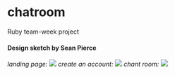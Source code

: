 # chatroom
Ruby team-week project

#### Design sketch by Sean Pierce

_landing page:_
![](https://raw.githubusercontent.com/niklaslong/chatroom/sean-design/public/img/landing_page.png)
_create an account:_
![](https://raw.githubusercontent.com/niklaslong/chatroom/sean-design/public/img/creat_accout.png)
_chant room:_
![](https://raw.githubusercontent.com/niklaslong/chatroom/sean-design/public/img/chat.png)

